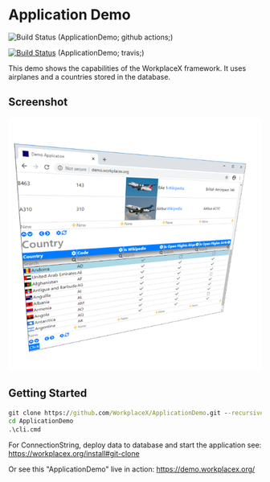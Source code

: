 # Application Demo

![Build Status](https://github.com/WorkplaceX/ApplicationDemo/workflows/CI/badge.svg) (ApplicationDemo; github actions;)

[![Build Status](https://travis-ci.org/WorkplaceX/ApplicationDemo.svg?branch=master)](https://travis-ci.org/WorkplaceX/ApplicationDemo) (ApplicationDemo; travis;)

This demo shows the capabilities of the WorkplaceX framework. It uses airplanes and a countries stored in the database.

## Screenshot
![Screenshot](Doc/Screenshot.png)

## Getting Started
```cmd
git clone https://github.com/WorkplaceX/ApplicationDemo.git --recursive
cd ApplicationDemo
.\cli.cmd
```

For ConnectionString, deploy data to database and start the application see: https://workplacex.org/install#git-clone

Or see this "ApplicationDemo" live in action: https://demo.workplacex.org/
